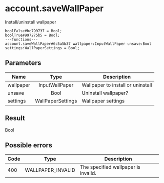# account.saveWallPaper
Install/uninstall wallpaper

```
boolFalse#bc799737 = Bool;
boolTrue#997275b5 = Bool;
---functions---
account.saveWallPaper#6c5a5b37 wallpaper:InputWallPaper unsave:Bool settings:WallPaperSettings = Bool;
```

## Parameters
| Name | Type | Description |
| ---- | :----: | ----------- |
| wallpaper | InputWallPaper | Wallpaper to install or uninstall |
| unsave | Bool | Uninstall wallpaper? |
| settings | WallPaperSettings | Wallpaper settings |


## Result
Bool

## Possible errors
| Code | Type | Description |
| ---- | :----: | ----------- |
| 400 | WALLPAPER_INVALID | The specified wallpaper is invalid. |

